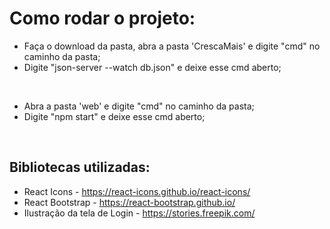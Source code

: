 # Como rodar o projeto:

- Faça o download da pasta, abra a pasta 'CrescaMais' e digite "cmd" no caminho da pasta;
- Digite "json-server --watch db.json" e deixe esse cmd aberto;

<br />

- Abra a pasta 'web' e digite "cmd" no caminho da pasta;
- Digite "npm start" e deixe esse cmd aberto;

<br />

## Bibliotecas utilizadas:

- React Icons - https://react-icons.github.io/react-icons/
- React Bootstrap - https://react-bootstrap.github.io/
- Ilustração da tela de Login - https://stories.freepik.com/


